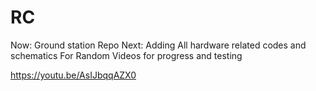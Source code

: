 # RC

Now: Ground station Repo 
Next: Adding All hardware related codes and schematics
For Random Videos for progress and testing 

https://youtu.be/AsIJbqqAZX0
